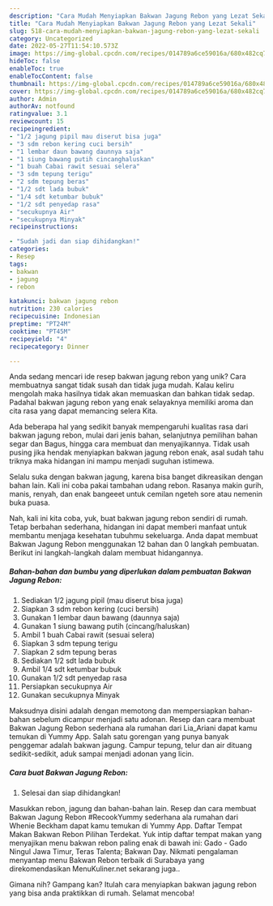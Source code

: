 ```yaml
---
description: "Cara Mudah Menyiapkan Bakwan Jagung Rebon yang Lezat Sekali"
title: "Cara Mudah Menyiapkan Bakwan Jagung Rebon yang Lezat Sekali"
slug: 518-cara-mudah-menyiapkan-bakwan-jagung-rebon-yang-lezat-sekali
category: Uncategorized
date: 2022-05-27T11:54:10.573Z
image: https://img-global.cpcdn.com/recipes/014789a6ce59016a/680x482cq70/bakwan-jagung-rebon-foto-resep-utama.jpg
hideToc: false
enableToc: true
enableTocContent: false
thumbnail: https://img-global.cpcdn.com/recipes/014789a6ce59016a/680x482cq70/bakwan-jagung-rebon-foto-resep-utama.jpg
cover: https://img-global.cpcdn.com/recipes/014789a6ce59016a/680x482cq70/bakwan-jagung-rebon-foto-resep-utama.jpg
author: Admin
authorAv: notfound
ratingvalue: 3.1
reviewcount: 15
recipeingredient:
- "1/2 jagung pipil mau diserut bisa juga"
- "3 sdm rebon kering cuci bersih"
- "1 lembar daun bawang daunnya saja"
- "1 siung bawang putih cincanghaluskan"
- "1 buah Cabai rawit sesuai selera"
- "3 sdm tepung terigu"
- "2 sdm tepung beras"
- "1/2 sdt lada bubuk"
- "1/4 sdt ketumbar bubuk"
- "1/2 sdt penyedap rasa"
- "secukupnya Air"
- "secukupnya Minyak"
recipeinstructions:

- "Sudah jadi dan siap dihidangkan!"
categories:
- Resep
tags:
- bakwan
- jagung
- rebon

katakunci: bakwan jagung rebon 
nutrition: 230 calories
recipecuisine: Indonesian
preptime: "PT24M"
cooktime: "PT45M"
recipeyield: "4"
recipecategory: Dinner

---
```





Anda sedang mencari ide resep bakwan jagung rebon yang unik? Cara membuatnya sangat tidak susah dan tidak juga mudah. Kalau keliru mengolah maka hasilnya tidak akan memuaskan dan bahkan tidak sedap. Padahal bakwan jagung rebon yang enak selayaknya memiliki aroma dan cita rasa yang dapat memancing selera Kita.





Ada beberapa hal yang sedikit banyak mempengaruhi kualitas rasa dari bakwan jagung rebon, mulai dari jenis bahan, selanjutnya pemilihan bahan segar dan Bagus, hingga cara membuat dan menyajikannya. Tidak usah pusing jika hendak menyiapkan bakwan jagung rebon enak,      asal sudah tahu triknya maka hidangan ini mampu menjadi suguhan istimewa.














Selalu suka dengan bakwan jagung, karena bisa banget dikreasikan dengan bahan lain. Kali ini coba pakai tambahan udang rebon. Rasanya makin gurih, manis, renyah, dan enak bangeeet untuk cemilan ngeteh sore atau nemenin buka puasa.






Nah, kali ini kita coba, yuk, buat bakwan jagung rebon sendiri di rumah. Tetap berbahan sederhana, hidangan ini dapat memberi manfaat untuk membantu menjaga kesehatan tubuhmu sekeluarga. Anda dapat membuat Bakwan Jagung Rebon menggunakan 12 bahan dan 0 langkah pembuatan. Berikut ini langkah-langkah dalam membuat hidangannya.

<!--inarticleads1-->

##### Bahan-bahan dan bumbu yang diperlukan dalam pembuatan Bakwan Jagung Rebon:

1. Sediakan 1/2 jagung pipil (mau diserut bisa juga)
1. Siapkan 3 sdm rebon kering (cuci bersih)
1. Gunakan 1 lembar daun bawang (daunnya saja)
1. Gunakan 1 siung bawang putih (cincang/haluskan)
1. Ambil 1 buah Cabai rawit (sesuai selera)
1. Siapkan 3 sdm tepung terigu
1. Siapkan 2 sdm tepung beras
1. Sediakan 1/2 sdt lada bubuk
1. Ambil 1/4 sdt ketumbar bubuk
1. Gunakan 1/2 sdt penyedap rasa
1. Persiapkan secukupnya Air
1. Gunakan secukupnya Minyak


Maksudnya disini adalah dengan memotong dan mempersiapkan bahan-bahan sebelum dicampur menjadi satu adonan. Resep dan cara membuat Bakwan Jagung Rebon sederhana ala rumahan dari Lia_Ariani dapat kamu temukan di Yummy App. Salah satu gorengan yang punya banyak penggemar adalah bakwan jagung. Campur tepung, telur dan air dituang sedikit-sedikit, aduk sampai menjadi adonan yang licin. 

<!--inarticleads2-->

##### Cara buat Bakwan Jagung Rebon:


1. Selesai dan siap dihidangkan!

Masukkan rebon, jagung dan bahan-bahan lain. Resep dan cara membuat Bakwan Jagung Rebon #RecookYummy sederhana ala rumahan dari Whenie Beckham dapat kamu temukan di Yummy App. Daftar Tempat Makan Bakwan Rebon Pilihan Terdekat. Yuk intip daftar tempat makan yang menyajikan menu bakwan rebon paling enak di bawah ini: Gado - Gado Ningul Jawa Timur, Teras Talenta; Bakwan Day. Nikmati pengalaman menyantap menu Bakwan Rebon terbaik di Surabaya yang direkomendasikan MenuKuliner.net sekarang juga.. 

Gimana nih? Gampang kan? Itulah cara menyiapkan bakwan jagung rebon yang bisa anda praktikkan di rumah. Selamat mencoba!
